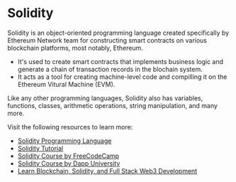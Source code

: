 # Solidity

Solidity is an object-oriented programming language created specifically by Ethereum Network team for constructing smart contracts on various blockchain platforms, most notably, Ethereum.

* It's used to create smart contracts that implements business logic and generate a chain of transaction records in the blochain system.
* It acts as  a tool for creating machine-level code and compilling it on the Ethereum Vitural Machine (EVM).

Like any other programming languages, Solidity also has variables, functions, classes, arithmetic operations, string manipulation, and many more.

Visit the following resources to learn more:

- [Solidity Programming Language](https://soliditylang.org/)
- [Solidity Tutorial](https://www.tutorialspoint.com/solidity/index.htm)
- [Solidity Course by FreeCodeCamp](https://www.youtube.com/watch?v=ipwxYa-F1uY)
- [Solidity Course by Dapp University](https://www.youtube.com/watch?v=EhPeHeoKF88)
- [Learn Blockchain, Solidity, and Full Stack Web3 Development](https://youtu.be/gyMwXuJrbJQ)
